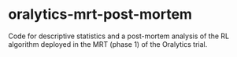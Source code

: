 # oralytics-mrt-post-mortem
Code for descriptive statistics and a post-mortem analysis of the RL algorithm deployed in the MRT (phase 1) of the Oralytics trial.
